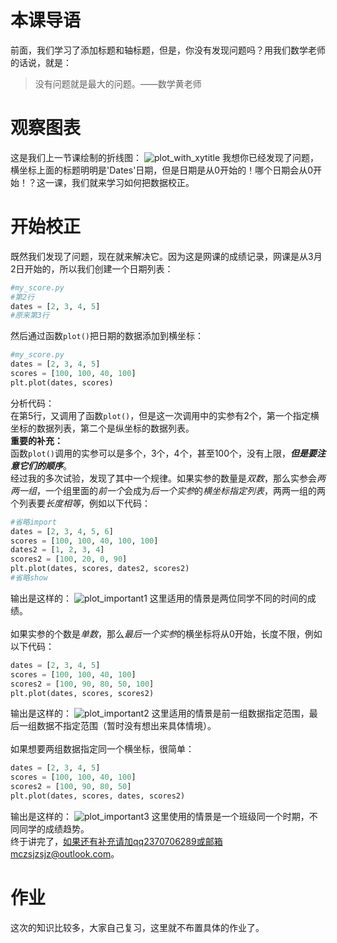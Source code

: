 # 本课导语
前面，我们学习了添加标题和轴标题，但是，你没有发现问题吗？用我们数学老师的话说，就是：
> 没有问题就是最大的问题。——数学黄老师

# 观察图表
这是我们上一节课绘制的折线图：
![plot_with_xytitle](https://raw.githubusercontent.com/bobby233/Matplotlib_Tutorial/master/img/plot_with_xytitle.png)
我想你已经发现了问题，横坐标上面的标题明明是'Dates'日期，但是日期是从0开始的！哪个日期会从0开始！？这一课，我们就来学习如何把数据校正。

# 开始校正
既然我们发现了问题，现在就来解决它。因为这是网课的成绩记录，网课是从3月2日开始的，所以我们创建一个日期列表：
````python
#my_score.py
#第2行
dates = [2, 3, 4, 5]
#原来第3行
````
然后通过函数`plot()`把日期的数据添加到横坐标：
````python
#my_score.py
dates = [2, 3, 4, 5]
scores = [100, 100, 40, 100]
plt.plot(dates, scores)
````
分析代码：</br>
在第5行，又调用了函数`plot()`，但是这一次调用中的实参有2个，第一个指定横坐标的数据列表，第二个是纵坐标的数据列表。</br>
**重要的补充：**</br>
函数`plot()`调用的实参可以是多个，3个，4个，甚至100个，没有上限，***但是要注意它们的顺序***。</br>
经过我的多次试验，发现了其中一个规律。如果实参的数量是*双数*，那么实参会*两两一组*，一个组里面的*前一个*会成为*后一个实参*的*横坐标指定列表*，两两一组的两个列表要*长度相等*，例如以下代码：
````python
#省略import
dates = [2, 3, 4, 5, 6]
scores = [100, 100, 40, 100, 100]
dates2 = [1, 2, 3, 4]
scores2 = [100, 20, 0, 90]
plt.plot(dates, scores, dates2, scores2)
#省略show
````
输出是这样的：
![plot_important1](https://raw.githubusercontent.com/bobby233/Matplotlib_Tutorial/master/img/plot_important1.png)
这里适用的情景是两位同学不同的时间的成绩。</br></br>
如果实参的个数是*单数*，那么*最后一个实参*的横坐标将从0开始，长度不限，例如以下代码：
````python
dates = [2, 3, 4, 5]
scores = [100, 100, 40, 100]
scores2 = [100, 90, 80, 50, 100]
plt.plot(dates, scores, scores2)
````
输出是这样的：
![plot_important2](https://raw.githubusercontent.com/bobby233/Matplotlib_Tutorial/master/img/plot_important2.png)
这里适用的情景是前一组数据指定范围，最后一组数据不指定范围（暂时没有想出来具体情境）。</br></br>
如果想要两组数据指定同一个横坐标，很简单：
````python
dates = [2, 3, 4, 5]
scores = [100, 100, 40, 100]
scores2 = [100, 90, 80, 50]
plt.plot(dates, scores, dates, scores2)
````
输出是这样的：
![plot_important3](https://raw.githubusercontent.com/bobby233/Matplotlib_Tutorial/master/img/plot_important3.png)
这里使用的情景是一个班级同一个时期，不同同学的成绩趋势。</br>
终于讲完了，如果还有补充请加qq2370706289或邮箱mczsjzsjz@outlook.com。

# 作业
这次的知识比较多，大家自己复习，这里就不布置具体的作业了。